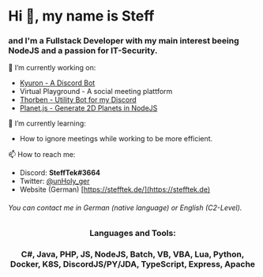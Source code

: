 # Hi 👋, my name is Steff
### and I'm a Fullstack Developer with my main interest beeing NodeJS and a passion for IT-Security.

🔭 I’m currently working on:
- [Kyuron - A Discord Bot](https://github.com/SteffTek/Kyuron-Bot)
- Virtual Playground - A social meeting plattform
- [Thorben - Utility Bot for my Discord](https://github.com/SteffTek/Thorben)
- [Planet.js - Generate 2D Planets in NodeJS](https://github.com/SteffTek/planet.js)

🌱 I’m currently learning:
- How to ignore meetings while working to be more efficient.

📫 How to reach me:
- Discord: **SteffTek#3664**
- Twitter: [@unHoly_ger](https://twitter.com/unHoly_ger/)
- Website (German) [https://stefftek.de/](https://stefftek.de)
###### You can contact me in German (native language) or English (C2-Level).

<h3 align="center">Languages and Tools:</h3>
<h3 align="center">C#, Java, PHP, JS, NodeJS, Batch, VB, VBA, Lua, Python, Docker, K8S, DiscordJS/PY/JDA, TypeScript, Express, Apache</h3>

<!--
**SteffTek/SteffTek** is a ✨ _special_ ✨ repository because its `README.md` (this file) appears on your GitHub profile.

Here are some ideas to get you started:

- 🔭 I’m currently working on ...
- 🌱 I’m currently learning ...
- 👯 I’m looking to collaborate on ...
- 🤔 I’m looking for help with ...
- 💬 Ask me about ...
- 📫 How to reach me: ...
- 😄 Pronouns: ...
- ⚡ Fun fact: ...
-->
